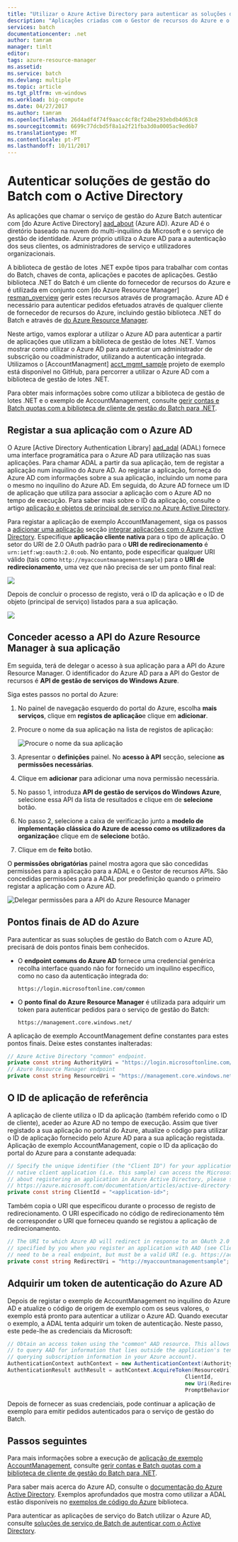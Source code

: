 ```yaml
---
title: "Utilizar o Azure Active Directory para autenticar as soluções de gestão do Batch | Microsoft Docs"
description: "Aplicações criadas com o Gestor de recursos do Azure e o fornecedor de recursos do Batch autenticar com o Azure AD."
services: batch
documentationcenter: .net
author: tamram
manager: timlt
editor: 
tags: azure-resource-manager
ms.assetid: 
ms.service: batch
ms.devlang: multiple
ms.topic: article
ms.tgt_pltfrm: vm-windows
ms.workload: big-compute
ms.date: 04/27/2017
ms.author: tamram
ms.openlocfilehash: 26d4adf4f74f9aacc4cf8cf24be293ebdb4d63c8
ms.sourcegitcommit: 6699c77dcbd5f8a1a2f21fba3d0a0005ac9ed6b7
ms.translationtype: MT
ms.contentlocale: pt-PT
ms.lasthandoff: 10/11/2017
---
```

# <a name="authenticate-batch-management-solutions-with-active-directory"></a>Autenticar soluções de gestão do Batch com o Active Directory

As aplicações que chamar o serviço de gestão do Azure Batch autenticar com [do Azure Active Directory] [ aad_about] (Azure AD). Azure AD é o diretório baseado na nuvem do multi-inquilino da Microsoft e o serviço de gestão de identidade. Azure próprio utiliza o Azure AD para a autenticação dos seus clientes, os administradores de serviço e utilizadores organizacionais.

A biblioteca de gestão de lotes .NET expõe tipos para trabalhar com contas do Batch, chaves de conta, aplicações e pacotes de aplicações. Gestão biblioteca .NET do Batch é um cliente do fornecedor de recursos do Azure e é utilizada em conjunto com [do Azure Resource Manager] [ resman_overview] gerir estes recursos através de programação. Azure AD é necessário para autenticar pedidos efetuados através de qualquer cliente de fornecedor de recursos do Azure, incluindo gestão biblioteca .NET do Batch e através de [do Azure Resource Manager][resman_overview].

Neste artigo, vamos explorar a utilizar o Azure AD para autenticar a partir de aplicações que utilizam a biblioteca de gestão de lotes .NET. Vamos mostrar como utilizar o Azure AD para autenticar um administrador de subscrição ou coadministrador, utilizando a autenticação integrada. Utilizamos o [AccountManagment] [ acct_mgmt_sample] projeto de exemplo está disponível no GitHub, para percorrer a utilizar o Azure AD com a biblioteca de gestão de lotes .NET.

Para obter mais informações sobre como utilizar a biblioteca de gestão de lotes .NET e o exemplo de AccountManagement, consulte [gerir contas e Batch quotas com a biblioteca de cliente de gestão do Batch para .NET](batch-management-dotnet.md).

## <a name="register-your-application-with-azure-ad"></a>Registar a sua aplicação com o Azure AD

O Azure [Active Directory Authentication Library] [ aad_adal] (ADAL) fornece uma interface programática para o Azure AD para utilização nas suas aplicações. Para chamar ADAL a partir da sua aplicação, tem de registar a aplicação num inquilino do Azure AD. Ao registar a aplicação, forneça do Azure AD com informações sobre a sua aplicação, incluindo um nome para o mesmo no inquilino do Azure AD. Em seguida, do Azure AD fornece um ID de aplicação que utiliza para associar a aplicação com o Azure AD no tempo de execução. Para saber mais sobre o ID da aplicação, consulte o artigo [aplicação e objetos de principal de serviço no Azure Active Directory](../active-directory/develop/active-directory-application-objects.md).

Para registar a aplicação de exemplo AccountManagement, siga os passos a [adicionar uma aplicação](../active-directory/develop/active-directory-integrating-applications.md#adding-an-application) secção [integrar aplicações com o Azure Active Directory][aad_integrate]. Especifique **aplicação cliente nativa** para o tipo de aplicação. O setor do URI de 2.0 OAuth padrão para o **URI de redirecionamento** é `urn:ietf:wg:oauth:2.0:oob`. No entanto, pode especificar qualquer URI válido (tais como `http://myaccountmanagementsample`) para o **URI de redirecionamento**, uma vez que não precisa de ser um ponto final real:

![](./media/batch-aad-auth-management/app-registration-management-plane.png)

Depois de concluir o processo de registo, verá o ID da aplicação e o ID de objeto (principal de serviço) listados para a sua aplicação.  

![](./media/batch-aad-auth-management/app-registration-client-id.png)

## <a name="grant-the-azure-resource-manager-api-access-to-your-application"></a>Conceder acesso a API do Azure Resource Manager à sua aplicação

Em seguida, terá de delegar o acesso à sua aplicação para a API do Azure Resource Manager. O identificador do Azure AD para a API do Gestor de recursos é **API de gestão de serviços do Windows Azure**.

Siga estes passos no portal do Azure:

1. No painel de navegação esquerdo do portal do Azure, escolha **mais serviços**, clique em **registos de aplicação**e clique em **adicionar**.
2. Procure o nome da sua aplicação na lista de registos de aplicação:

    ![Procure o nome da sua aplicação](./media/batch-aad-auth-management/search-app-registration.png)

3. Apresentar o **definições** painel. No **acesso à API** secção, selecione **as permissões necessárias**.
4. Clique em **adicionar** para adicionar uma nova permissão necessária. 
5. No passo 1, introduza **API de gestão de serviços do Windows Azure**, selecione essa API da lista de resultados e clique em de **selecione** botão.
6. No passo 2, selecione a caixa de verificação junto a **modelo de implementação clássica do Azure de acesso como os utilizadores da organização**e clique em de **selecione** botão.
7. Clique em de **feito** botão.

O **permissões obrigatórias** painel mostra agora que são concedidas permissões para a aplicação para a ADAL e o Gestor de recursos APIs. São concedidas permissões para a ADAL por predefinição quando o primeiro registar a aplicação com o Azure AD.

![Delegar permissões para a API do Azure Resource Manager](./media/batch-aad-auth-management/required-permissions-management-plane.png)

## <a name="azure-ad-endpoints"></a>Pontos finais de AD do Azure

Para autenticar as suas soluções de gestão do Batch com o Azure AD, precisará de dois pontos finais bem conhecidos.

- O **endpoint comuns do Azure AD** fornece uma credencial genérica recolha interface quando não for fornecido um inquilino específico, como no caso da autenticação integrada do:

    `https://login.microsoftonline.com/common`

- O **ponto final do Azure Resource Manager** é utilizada para adquirir um token para autenticar pedidos para o serviço de gestão do Batch:

    `https://management.core.windows.net/`

A aplicação de exemplo AccountManagement define constantes para estes pontos finais. Deixe estes constantes inalteradas:

```csharp
// Azure Active Directory "common" endpoint.
private const string AuthorityUri = "https://login.microsoftonline.com/common";
// Azure Resource Manager endpoint 
private const string ResourceUri = "https://management.core.windows.net/";
```

## <a name="reference-your-application-id"></a>O ID de aplicação de referência 

A aplicação de cliente utiliza o ID da aplicação (também referido como o ID de cliente), aceder ao Azure AD no tempo de execução. Assim que tiver registado a sua aplicação no portal do Azure, atualize o código para utilizar o ID de aplicação fornecido pelo Azure AD para a sua aplicação registada. Aplicação de exemplo AccountManagement, copie o ID da aplicação do portal do Azure para a constante adequada:

```csharp
// Specify the unique identifier (the "Client ID") for your application. This is required so that your
// native client application (i.e. this sample) can access the Microsoft Azure AD Graph API. For information
// about registering an application in Azure Active Directory, please see "Adding an Application" here:
// https://azure.microsoft.com/documentation/articles/active-directory-integrating-applications/
private const string ClientId = "<application-id>";
```
Também copia o URI que especificou durante o processo de registo de redirecionamento. O URI especificado no código de redirecionamento têm de corresponder o URI que forneceu quando se registou a aplicação de redirecionamento.

```csharp
// The URI to which Azure AD will redirect in response to an OAuth 2.0 request. This value is
// specified by you when you register an application with AAD (see ClientId comment). It does not
// need to be a real endpoint, but must be a valid URI (e.g. https://accountmgmtsampleapp).
private const string RedirectUri = "http://myaccountmanagementsample";
```

## <a name="acquire-an-azure-ad-authentication-token"></a>Adquirir um token de autenticação do Azure AD

Depois de registar o exemplo de AccountManagement no inquilino do Azure AD e atualize o código de origem de exemplo com os seus valores, o exemplo está pronto para autenticar a utilizar o Azure AD. Quando executar o exemplo, a ADAL tenta adquirir um token de autenticação. Neste passo, este pede-lhe as credenciais da Microsoft: 

```csharp
// Obtain an access token using the "common" AAD resource. This allows the application
// to query AAD for information that lies outside the application's tenant (such as for
// querying subscription information in your Azure account).
AuthenticationContext authContext = new AuthenticationContext(AuthorityUri);
AuthenticationResult authResult = authContext.AcquireToken(ResourceUri,
                                                        ClientId,
                                                        new Uri(RedirectUri),
                                                        PromptBehavior.Auto);
```

Depois de fornecer as suas credenciais, pode continuar a aplicação de exemplo para emitir pedidos autenticados para o serviço de gestão do Batch. 

## <a name="next-steps"></a>Passos seguintes

Para mais informações sobre a execução de [aplicação de exemplo AccountManagement][acct_mgmt_sample], consulte [gerir contas e Batch quotas com a biblioteca de cliente de gestão do Batch para .NET](batch-management-dotnet.md).

Para saber mais acerca do Azure AD, consulte o [documentação do Azure Active Directory](https://docs.microsoft.com/azure/active-directory/). Exemplos aprofundados que mostra como utilizar a ADAL estão disponíveis no [exemplos de código do Azure](https://azure.microsoft.com/resources/samples/?service=active-directory) biblioteca.

Para autenticar as aplicações de serviço do Batch utilizar o Azure AD, consulte [soluções de serviço de Batch de autenticar com o Active Directory](batch-aad-auth.md). 


[aad_about]: ../active-directory/active-directory-whatis.md "O que é o Azure Active Directory?"
[aad_adal]: ../active-directory/active-directory-authentication-libraries.md
[aad_auth_scenarios]: ../active-directory/active-directory-authentication-scenarios.md "Cenários de autenticação para o Azure AD"
[aad_integrate]: ../active-directory/active-directory-integrating-applications.md "Integrar aplicações com o Azure Active Directory"
[acct_mgmt_sample]: https://github.com/Azure/azure-batch-samples/tree/master/CSharp/AccountManagement
[azure_portal]: http://portal.azure.com
[resman_overview]: ../azure-resource-manager/resource-group-overview.md
